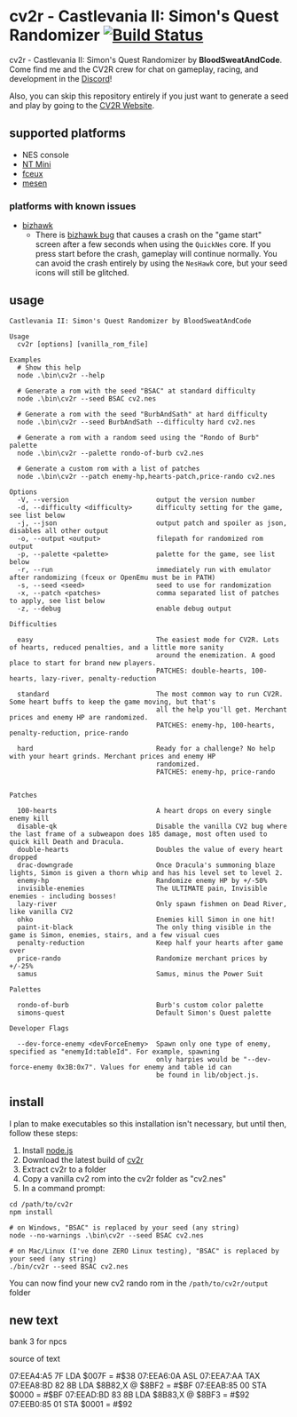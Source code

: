 # cv2r - Castlevania II: Simon's Quest Randomizer [![Build Status](https://travis-ci.org/BloodSweatAndCode/cv2r.svg?branch=master)](https://travis-ci.org/BloodSweatAndCode/cv2r)

cv2r - Castlevania II: Simon's Quest Randomizer by **BloodSweatAndCode**. Come find me and the CV2R crew for chat on gameplay, racing, and development in the [Discord](https://discord.gg/wFhkKCK)!

Also, you can skip this repository entirely if you just want to generate a seed and play by going to the [CV2R Website](https://cv2r.herokuapp.com/).

## supported platforms

* NES console
* [NT Mini](https://www.analogue.co/nt-mini/)
* [fceux](http://www.fceux.com/web/home.html)
* [mesen](https://www.mesen.ca/)

### platforms with known issues

* [bizhawk](https://github.com/BloodSweatAndCode/cv2r/issues/108)
  * There is [bizhawk bug](https://github.com/BloodSweatAndCode/cv2r/issues/108) that causes a crash on the "game start" screen after a few seconds when using the `QuickNes` core. If you press start before the crash, gameplay will continue normally. You can avoid the crash entirely by using the `NesHawk` core, but your seed icons will still be glitched.

## usage

```
Castlevania II: Simon's Quest Randomizer by BloodSweatAndCode

Usage
  cv2r [options] [vanilla_rom_file]

Examples
  # Show this help
  node .\bin\cv2r --help

  # Generate a rom with the seed "BSAC" at standard difficulty
  node .\bin\cv2r --seed BSAC cv2.nes

  # Generate a rom with the seed "BurbAndSath" at hard difficulty
  node .\bin\cv2r --seed BurbAndSath --difficulty hard cv2.nes

  # Generate a rom with a random seed using the "Rondo of Burb" palette
  node .\bin\cv2r --palette rondo-of-burb cv2.nes

  # Generate a custom rom with a list of patches
  node .\bin\cv2r --patch enemy-hp,hearts-patch,price-rando cv2.nes

Options
  -V, --version                      output the version number
  -d, --difficulty <difficulty>      difficulty setting for the game, see list below
  -j, --json                         output patch and spoiler as json, disables all other output
  -o, --output <output>              filepath for randomized rom output
  -p, --palette <palette>            palette for the game, see list below
  -r, --run                          immediately run with emulator after randomizing (fceux or OpenEmu must be in PATH)
  -s, --seed <seed>                  seed to use for randomization
  -x, --patch <patches>              comma separated list of patches to apply, see list below
  -z, --debug                        enable debug output

Difficulties

  easy                               The easiest mode for CV2R. Lots of hearts, reduced penalties, and a little more sanity
                                     around the enemization. A good place to start for brand new players.
                                     PATCHES: double-hearts, 100-hearts, lazy-river, penalty-reduction

  standard                           The most common way to run CV2R. Some heart buffs to keep the game moving, but that's
                                     all the help you'll get. Merchant prices and enemy HP are randomized.
                                     PATCHES: enemy-hp, 100-hearts, penalty-reduction, price-rando

  hard                               Ready for a challenge? No help with your heart grinds. Merchant prices and enemy HP
                                     randomized.
                                     PATCHES: enemy-hp, price-rando


Patches

  100-hearts                         A heart drops on every single enemy kill
  disable-qk                         Disable the vanilla CV2 bug where the last frame of a subweapon does 185 damage, most often used to quick kill Death and Dracula.
  double-hearts                      Doubles the value of every heart dropped
  drac-downgrade                     Once Dracula's summoning blaze lights, Simon is given a thorn whip and has his level set to level 2.
  enemy-hp                           Randomize enemy HP by +/-50%
  invisible-enemies                  The ULTIMATE pain, Invisible enemies - including bosses!
  lazy-river                         Only spawn fishmen on Dead River, like vanilla CV2
  ohko                               Enemies kill Simon in one hit!
  paint-it-black                     The only thing visible in the game is Simon, enemies, stairs, and a few visual cues
  penalty-reduction                  Keep half your hearts after game over
  price-rando                        Randomize merchant prices by +/-25%
  samus                              Samus, minus the Power Suit

Palettes

  rondo-of-burb                      Burb's custom color palette
  simons-quest                       Default Simon's Quest palette

Developer Flags

  --dev-force-enemy <devForceEnemy>  Spawn only one type of enemy, specified as "enemyId:tableId". For example, spawning
                                     only harpies would be "--dev-force-enemy 0x3B:0x7". Values for enemy and table id can
                                     be found in lib/object.js.
```

## install

I plan to make executables so this installation isn't necessary, but until then, follow these steps:

1. Install [node.js](https://nodejs.org/en/)
2. Download the latest build of [cv2r](https://github.com/BloodSweatAndCode/cv2r/archive/master.zip)
3. Extract cv2r to a folder
4. Copy a vanilla cv2 rom into the cv2r folder as "cv2.nes"
5. In a command prompt:
```
cd /path/to/cv2r
npm install

# on Windows, "BSAC" is replaced by your seed (any string)
node --no-warnings .\bin\cv2r --seed BSAC cv2.nes

# on Mac/Linux (I've done ZERO Linux testing), "BSAC" is replaced by your seed (any string)
./bin/cv2r --seed BSAC cv2.nes
```

You can now find your new cv2 rando rom in the `/path/to/cv2r/output` folder


## new text

bank 3 for npcs

source of text

 07:EEA4:A5 7F     LDA $007F = #$38
 07:EEA6:0A        ASL
 07:EEA7:AA        TAX
 07:EEA8:BD 82 8B  LDA $8B82,X @ $8BF2 = #$BF
 07:EEAB:85 00     STA $0000 = #$BF
 07:EEAD:BD 83 8B  LDA $8B83,X @ $8BF3 = #$92
 07:EEB0:85 01     STA $0001 = #$92